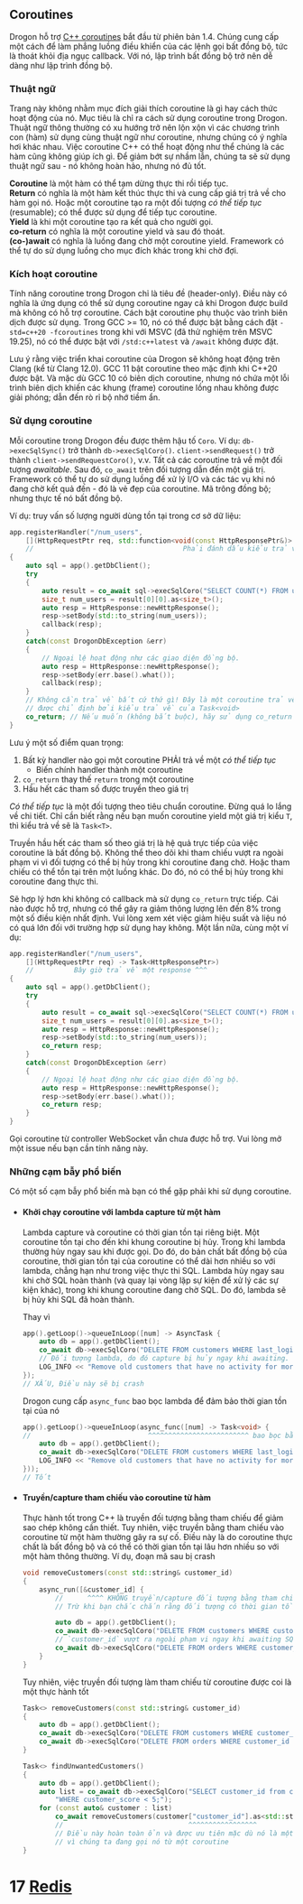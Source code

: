 ## Coroutines

Drogon hỗ trợ [C++ coroutines][1] bắt đầu từ phiên bản 1.4. Chúng cung cấp một cách để làm phẳng luồng điều khiển của các lệnh gọi bất đồng bộ, tức là thoát khỏi địa ngục callback. Với nó, lập trình bất đồng bộ trở nên dễ dàng như lập trình đồng bộ.

### Thuật ngữ

Trang này không nhằm mục đích giải thích coroutine là gì hay cách thức hoạt động của nó. Mục tiêu là chỉ ra cách sử dụng coroutine trong Drogon. Thuật ngữ thông thường có xu hướng trở nên lộn xộn vì các chương trình con (hàm) sử dụng cùng thuật ngữ như coroutine, nhưng chúng có ý nghĩa hơi khác nhau. Việc coroutine C++ có thể hoạt động như thể chúng là các hàm cũng không giúp ích gì. Để giảm bớt sự nhầm lẫn, chúng ta sẽ sử dụng thuật ngữ sau - nó không hoàn hảo, nhưng nó đủ tốt.

**Coroutine** là một hàm có thể tạm dừng thực thi rồi tiếp tục. <br/>
**Return** có nghĩa là một hàm kết thúc thực thi và cung cấp giá trị trả về cho hàm gọi nó. Hoặc một coroutine tạo ra một đối tượng *có thể tiếp tục* (resumable); có thể được sử dụng để tiếp tục coroutine. <br/>
**Yield** là khi một coroutine tạo ra kết quả cho người gọi. <br/>
**co-return** có nghĩa là một coroutine yield và sau đó thoát. <br/>
**(co-)await** có nghĩa là luồng đang chờ một coroutine yield. Framework có thể tự do sử dụng luồng cho mục đích khác trong khi chờ đợi. <br/>

### Kích hoạt coroutine

Tính năng coroutine trong Drogon chỉ là tiêu đề (header-only). Điều này có nghĩa là ứng dụng có thể sử dụng coroutine ngay cả khi Drogon được build mà không có hỗ trợ coroutine. Cách bật coroutine phụ thuộc vào trình biên dịch được sử dụng. Trong GCC >= 10, nó có thể được bật bằng cách đặt `-std=c++20 -fcoroutines` trong khi với MSVC (đã thử nghiệm trên MSVC 19.25), nó có thể được bật với `/std:c++latest` và `/await` không được đặt.

Lưu ý rằng việc triển khai coroutine của Drogon sẽ không hoạt động trên Clang (kể từ Clang 12.0). GCC 11 bật coroutine theo mặc định khi C++20 được bật. Và mặc dù GCC 10 có biên dịch coroutine, nhưng nó chứa một lỗi trình biên dịch khiến các khung (frame) coroutine lồng nhau không được giải phóng; dẫn đến rò rỉ bộ nhớ tiềm ẩn.

### Sử dụng coroutine

Mỗi coroutine trong Drogon đều được thêm hậu tố `Coro`. Ví dụ: `db->execSqlSync()` trở thành `db->execSqlCoro()`. `client->sendRequest()`  trở thành `client->sendRequestCoro()`, v.v. Tất cả các coroutine trả về một đối tượng *awaitable*. Sau đó, `co_await` trên đối tượng dẫn đến một giá trị. Framework có thể tự do sử dụng luồng để xử lý I/O và các tác vụ khi nó đang chờ kết quả đến - đó là vẻ đẹp của coroutine. Mã trông đồng bộ; nhưng thực tế nó bất đồng bộ.

Ví dụ: truy vấn số lượng người dùng tồn tại trong cơ sở dữ liệu:

```c++
app.registerHandler("/num_users",
    [](HttpRequestPtr req, std::function<void(const HttpResponsePtr&)> callback) -> Task<>
    //                                     Phải đánh dấu kiểu trả về là *có thể tiếp tục* ^^^
{
    auto sql = app().getDbClient();
    try
    {
        auto result = co_await sql->execSqlCoro("SELECT COUNT(*) FROM users;");
        size_t num_users = result[0][0].as<size_t>();
        auto resp = HttpResponse::newHttpResponse();
        resp->setBody(std::to_string(num_users));
        callback(resp);
    }
    catch(const DrogonDbException &err)
    {
        // Ngoại lệ hoạt động như các giao diện đồng bộ.
        auto resp = HttpResponse::newHttpResponse();
        resp->setBody(err.base().what());
        callback(resp);
    }
    // Không cần trả về bất cứ thứ gì! Đây là một coroutine trả về `void`.
    // được chỉ định bởi kiểu trả về của Task<void>
    co_return; // Nếu muốn (không bắt buộc), hãy sử dụng co_return
}
```

Lưu ý một số điểm quan trọng:

1.  Bất kỳ handler nào gọi một coroutine PHẢI trả về một *có thể tiếp tục*
    - Biến chính handler thành một coroutine
2.  `co_return` thay thế `return` trong một coroutine
3.  Hầu hết các tham số được truyền theo giá trị

*Có thể tiếp tục* là một đối tượng theo tiêu chuẩn coroutine. Đừng quá lo lắng về chi tiết. Chỉ cần biết rằng nếu bạn muốn coroutine yield một giá trị kiểu `T`, thì kiểu trả về sẽ là `Task<T>`.

Truyền hầu hết các tham số theo giá trị là hệ quả trực tiếp của việc coroutine là bất đồng bộ. Không thể theo dõi khi tham chiếu vượt ra ngoài phạm vi vì đối tượng có thể bị hủy trong khi coroutine đang chờ. Hoặc tham chiếu có thể tồn tại trên một luồng khác. Do đó, nó có thể bị hủy trong khi coroutine đang thực thi.

Sẽ hợp lý hơn khi không có callback mà sử dụng `co_return` trực tiếp. Cái nào được hỗ trợ, nhưng có thể gây ra giảm thông lượng lên đến 8% trong một số điều kiện nhất định. Vui lòng xem xét việc giảm hiệu suất và liệu nó có quá lớn đối với trường hợp sử dụng hay không. Một lần nữa, cùng một ví dụ:

```c++
app.registerHandler("/num_users",
    [](HttpRequestPtr req) -> Task<HttpResponsePtr>)
    //          Bây giờ trả về một response ^^^
{
    auto sql = app().getDbClient();
    try
    {
        auto result = co_await sql->execSqlCoro("SELECT COUNT(*) FROM users;");
        size_t num_users = result[0][0].as<size_t>();
        auto resp = HttpResponse::newHttpResponse();
        resp->setBody(std::to_string(num_users));
        co_return resp;
    }
    catch(const DrogonDbException &err)
    {
        // Ngoại lệ hoạt động như các giao diện đồng bộ.
        auto resp = HttpResponse::newHttpResponse();
        resp->setBody(err.base().what());
        co_return resp;
    }
}
```

Gọi coroutine từ controller WebSocket vẫn chưa được hỗ trợ. Vui lòng mở một issue nếu bạn cần tính năng này.

### Những cạm bẫy phổ biến

Có một số cạm bẫy phổ biến mà bạn có thể gặp phải khi sử dụng coroutine.

- #### Khởi chạy coroutine với lambda capture từ một hàm

  Lambda capture và coroutine có thời gian tồn tại riêng biệt. Một coroutine tồn tại cho đến khi khung coroutine bị hủy. Trong khi lambda thường hủy ngay sau khi được gọi. Do đó, do bản chất bất đồng bộ của coroutine, thời gian tồn tại của coroutine có thể dài hơn nhiều so với lambda, chẳng hạn như trong việc thực thi SQL. Lambda hủy ngay sau khi chờ SQL hoàn thành (và quay lại vòng lặp sự kiện để xử lý các sự kiện khác), trong khi khung coroutine đang chờ SQL. Do đó, lambda sẽ bị hủy khi SQL đã hoàn thành.

  Thay vì

  ```c++
  app().getLoop()->queueInLoop([num] -> AsyncTask {
      auto db = app().getDbClient();
      co_await db->execSqlCoro("DELETE FROM customers WHERE last_login < CURRENT_TIMESTAMP - INTERVAL $1 DAY". std::to_string(num));
      // Đối tượng lambda, do đó capture bị hủy ngay khi awaiting. Chúng bị hủy tại thời điểm này
      LOG_INFO << "Remove old customers that have no activity for more than " << num << "days"; // use-after-free
  });
  // XẤU, Điều này sẽ bị crash
  ```

  Drogon cung cấp `async_func` bao bọc lambda để đảm bảo thời gian tồn tại của nó

  ```c++
  app().getLoop()->queueInLoop(async_func([num] -> Task<void> {
  //                             ^^^^^^^^^^^^^^^^^^^^^^^^^ bao bọc bằng async_func và trả về Task<>
      auto db = app().getDbClient();
      co_await db->execSqlCoro("DELETE FROM customers WHERE last_login < CURRENT_TIMESTAMP - INTERVAL $1 DAY". std::to_string(num));
      LOG_INFO << "Remove old customers that have no activity for more than " << num << "days";
  }));
  // Tốt
  ```

- #### Truyền/capture tham chiếu vào coroutine từ hàm

  Thực hành tốt trong C++ là truyền đối tượng bằng tham chiếu để giảm sao chép không cần thiết. Tuy nhiên, việc truyền bằng tham chiếu vào coroutine từ một hàm thường gây ra sự cố. Điều này là do coroutine thực chất là bất đồng bộ và có thể có thời gian tồn tại lâu hơn nhiều so với một hàm thông thường. Ví dụ, đoạn mã sau bị crash

  ```cpp
  void removeCustomers(const std::string& customer_id)
  {
      async_run([&customer_id] {
          //      ^^^^ KHÔNG truyền/capture đối tượng bằng tham chiếu vào coroutine
          // Trừ khi bạn chắc chắn rằng đối tượng có thời gian tồn tại lâu hơn coroutine

          auto db = app().getDbClient();
          co_await db->execSqlCoro("DELETE FROM customers WHERE customer_id = $1", customer_id);
          // `customer_id` vượt ra ngoài phạm vi ngay khi awaiting SQL. Crash ở đây
          co_await db->execSqlCoro("DELETE FROM orders WHERE customer_id = $1", customer_id);
      }
  }
  ```

  Tuy nhiên, việc truyền đối tượng làm tham chiếu từ coroutine được coi là một thực hành tốt

  ```cpp
  Task<> removeCustomers(const std::string& customer_id)
  {
      auto db = app().getDbClient();
      co_await db->execSqlCoro("DELETE FROM customers WHERE customer_id = $1", customer_id);
      co_await db->execSqlCoro("DELETE FROM orders WHERE customer_id = $1", customer_id);
  }

  Task<> findUnwantedCustomers()
  {
      auto db = app().getDbClient();
      auto list = co_await db->execSqlCoro("SELECT customer_id from customers "
          "WHERE customer_score < 5;");
      for (const auto& customer : list)
          co_await removeCustomers(customer["customer_id"].as<std::string>());
          //                               ^^^^^^^^^^^^^^^^^
          // Điều này hoàn toàn ổn và được ưu tiên mặc dù nó là một tham chiếu const
          // vì chúng ta đang gọi nó từ một coroutine
  }
  ```

[1]: https://en.cppreference.com/w/cpp/language/coroutines

# 17 [Redis](VI-17-Redis)


